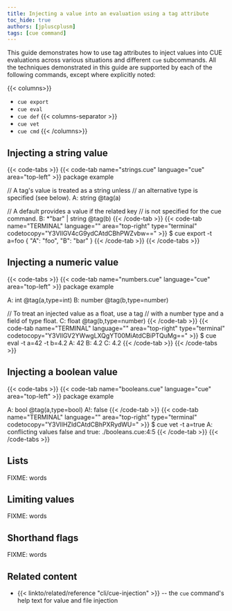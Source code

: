 ```yaml
---
title: Injecting a value into an evaluation using a tag attribute
toc_hide: true
authors: [jpluscplusm]
tags: [cue command]
---
```


This guide demonstrates how to use tag attributes to inject values into CUE
evaluations across various situations and different `cue` subcommands.  All the
techniques demonstrated in this guide are supported by each of the
following commands, except where explicitly noted:

{{< columns>}}
- `cue export`
- `cue eval` 
- `cue def`
{{< columns-separator >}}
- `cue vet`
- `cue cmd`
{{< /columns>}}

## Injecting a string value

{{< code-tabs >}}
{{< code-tab name="strings.cue" language="cue" area="top-left" >}}
package example

// A tag's value is treated as a string unless
// an alternative type is specified (see below).
A: string @tag(a)

// A default provides a value if the related key
// is not specified for the cue command.
B: *"bar" | string @tag(b)
{{< /code-tab >}}
{{< code-tab name="TERMINAL" language="" area="top-right" type="terminal" codetocopy="Y3VlIGV4cG9ydCAtdCBhPWZvbw==" >}}
$ cue export -t a=foo
{
    "A": "foo",
    "B": "bar"
}
{{< /code-tab >}}
{{< /code-tabs >}}

## Injecting a numeric value

{{< code-tabs >}}
{{< code-tab name="numbers.cue" language="cue" area="top-left" >}}
package example

A: int    @tag(a,type=int)
B: number @tag(b,type=number)

// To treat an injected value as a float, use a tag
// with a number type and a field of type float.
C: float @tag(b,type=number)
{{< /code-tab >}}
{{< code-tab name="TERMINAL" language="" area="top-right" type="terminal" codetocopy="Y3VlIGV2YWwgLXQgYT00MiAtdCBiPTQuMg==" >}}
$ cue eval -t a=42 -t b=4.2
A: 42
B: 4.2
C: 4.2
{{< /code-tab >}}
{{< /code-tabs >}}

## Injecting a boolean value

{{< code-tabs >}}
{{< code-tab name="booleans.cue" language="cue" area="top-left" >}}
package example

A:  bool @tag(a,type=bool)
A!: false
{{< /code-tab >}}
{{< code-tab name="TERMINAL" language="" area="top-right" type="terminal" codetocopy="Y3VlIHZldCAtdCBhPXRydWU=" >}}
$ cue vet -t a=true
A: conflicting values false and true:
    ./booleans.cue:4:5
{{< /code-tab >}}
{{< /code-tabs >}}

## Lists

FIXME: words

## Limiting values

FIXME: words

## Shorthand flags

FIXME: words

## Related content

- {{< linkto/related/reference "cli/cue-injection" >}} -- the `cue` command's help
  text for value and file injection
<!-- TODO: link to similar howto guide about -T system variables -->
